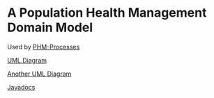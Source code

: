A Population Health Management Domain Model
=

Used by [PHM-Processes](https://gitlab.consulting.redhat.com/ba-nacomm/population-health-management-demo/phm-processes/-/tags/v3.0.0.redhat)

[UML Diagram](docs/diagrams/src/PHM-Model.plantuml)

[Another UML Diagram](docs/diagrams/src/PHM-Model.mdj)

[Javadocs](docs/index.html)

